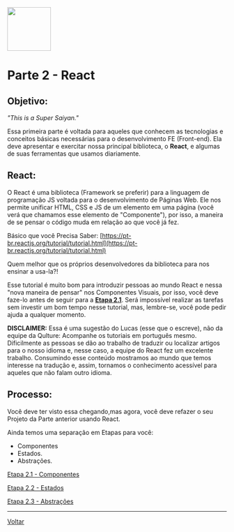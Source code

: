 <img src="https://upload.wikimedia.org/wikipedia/commons/a/a7/React-icon.svg" width="100">

# Parte 2 - React

## Objetivo:

_"This is a Super Saiyan."_

Essa primeira parte é voltada para aqueles que conhecem as tecnologias e conceitos básicas necessárias para o desenvolvimento FE (Front-end). Ela deve apresentar e exercitar nossa principal biblioteca, o **React**, e algumas de suas ferramentas que usamos diariamente.

## React:

O React é uma biblioteca (Framework se preferir) para a linguagem de programação JS voltada para o desenvolvimento de Páginas Web. Ele nos permite unificar HTML, CSS e JS de um elemento em uma página (você verá que chamamos esse elemento de "Componente"), por isso, a maneira de se pensar o código muda em relação ao que você já fez.

Básico que você Precisa Saber: [https://pt-br.reactjs.org/tutorial/tutorial.html](https://pt-br.reactjs.org/tutorial/tutorial.html)

Quem melhor que os próprios desenvolvedores da biblioteca para nos ensinar a usa-la?!

Esse tutorial é muito bom para introduzir pessoas ao mundo React e nessa "nova maneira de pensar" nos Componentes Visuais, por isso, você deve faze-lo antes de seguir para a [**Etapa 2.1**](./first.md). Será impossível realizar as tarefas sem investir um bom tempo nesse tutorial, mas, lembre-se, você pode pedir ajuda a qualquer momento.

**DISCLAIMER:** Essa é uma sugestão do Lucas (esse que o escreve), não da equipe da Qulture: Acompanhe os tutoriais em português mesmo. Dificilmente as pessoas se dão ao trabalho de traduzir ou localizar artigos para o nosso idioma e, nesse caso, a equipe do React fez um excelente trabalho. Consumindo esse conteúdo mostramos ao mundo que temos interesse na tradução e, assim, tornamos o conhecimento acessível para aqueles que não falam outro idioma.

## Processo:

Você deve ter visto essa chegando,mas agora, você deve refazer o seu Projeto da Parte anterior usando React.

Ainda temos uma separação em Etapas para você:

- Componentes
- Estados.
- Abstrações.

[Etapa 2.1 - Componentes](./first.md)

[Etapa 2.2 - Estados](./second.md)

[Etapa 2.3 - Abstrações](./third.md)

---

[Voltar](../../README.md)

